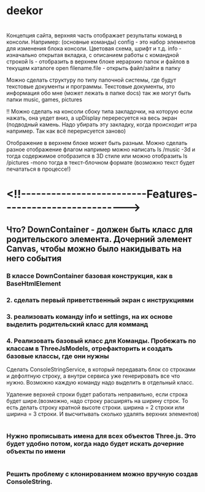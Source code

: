# deekor

# <!-----------------------------Plan---------------------------->

Концепция сайта, верхняя часть отображает результаты команд в консоли.
Например: (основные команды)
config - это набор элементов для изменения блока консоли. Цветовая схема, шрифт и т.д.
info - изначально открытая вкладка, с описанием работы с командной строкой
ls - отобразить в верхнем блоке иерархию папок и файлов в текущем каталоге
open filename.file - открыть файл/зайти в папку

Можно сделать структуру по типу папочной системы, где будут текстовые документы и программы.
Текстовые документы, это информация обо мне (может лежать в папке docs)
так же могут быть папки music, games, pictures

!! Можно сделать на консоли сбоку типа закладочки, на которую если нажать, она уедет вниз,
а upDisplay перересуется на весь экран (подводный камень. Надо убирать эту закладку, когда происходит
игра например. Так как всё перерисуется заново)

Отображение в верхнем блоке может быть разным. Можно сделать разное отображение флагом
например можно написать ls /music -3d
и тогда содержимое отобразится в 3D стиле
или можно отобразить ls /pictures -mono тогда в текст-блочном формате (возможно текст будет печататься в процессе!)

# <!!-------------------------Features------------------------->

## Что? DownContainer - должен быть класс для родительского элемента. Дочерний элемент Canvas, чтобы можно было накидывать на него события

### В классе DownContainer базовая конструкция, как в BaseHtmlElement

### 2. сделать первый приветственный экран с инструкциями

### 3. реализовать команду info и settings, на их основе выделить родительский класс для комманд

### 4. Реализовать базовый класс для Команды. Пробежать по классам в ThreeJsModels, отрефакторить и создать базовые классы, где они нужны
Сделать ConsoleStringService, в который передавать блок со строками и дефолтную строку, а внутри сервиса уже
генерировать
все что нужно.
Возможно каждую команду надо выделить в отдельный класс.

Удаление верхней строки будет работать неправильно, если строка будет шире.(возможно, надо строку расширять на ширину
строк.
То есть делать строку кратной высоте строки. ширина = 2 строки или ширина = 3 строки. И высчитывать сколько удалять
верхних элементов)

# <!---------------------Improvement------------------------>

### Нужно прописывать имена для всех объектов Three.js. Это будет удобно потом, когда надо будет искать дочерние объекты по имени




# <!--------------------------Bug/Fix--------------------------->
### Решить проблему с клонированием можно вручную создав ConsoleString.
